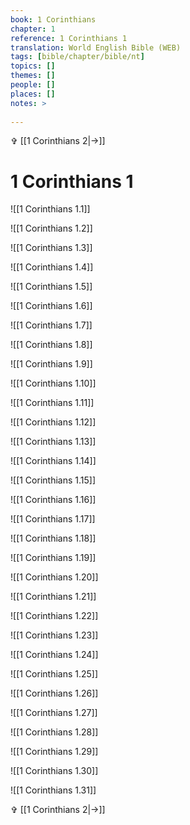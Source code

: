 ```yaml
---
book: 1 Corinthians
chapter: 1
reference: 1 Corinthians 1
translation: World English Bible (WEB)
tags: [bible/chapter/bible/nt]
topics: []
themes: []
people: []
places: []
notes: >
  
---
```


✞ [[1 Corinthians 2|->]]

# 1 Corinthians 1

![[1 Corinthians 1.1]]

![[1 Corinthians 1.2]]

![[1 Corinthians 1.3]]

![[1 Corinthians 1.4]]

![[1 Corinthians 1.5]]

![[1 Corinthians 1.6]]

![[1 Corinthians 1.7]]

![[1 Corinthians 1.8]]

![[1 Corinthians 1.9]]

![[1 Corinthians 1.10]]

![[1 Corinthians 1.11]]

![[1 Corinthians 1.12]]

![[1 Corinthians 1.13]]

![[1 Corinthians 1.14]]

![[1 Corinthians 1.15]]

![[1 Corinthians 1.16]]

![[1 Corinthians 1.17]]

![[1 Corinthians 1.18]]

![[1 Corinthians 1.19]]

![[1 Corinthians 1.20]]

![[1 Corinthians 1.21]]

![[1 Corinthians 1.22]]

![[1 Corinthians 1.23]]

![[1 Corinthians 1.24]]

![[1 Corinthians 1.25]]

![[1 Corinthians 1.26]]

![[1 Corinthians 1.27]]

![[1 Corinthians 1.28]]

![[1 Corinthians 1.29]]

![[1 Corinthians 1.30]]

![[1 Corinthians 1.31]]

✞ [[1 Corinthians 2|->]]
